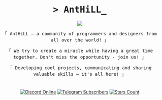 <h1 align="center"><samp>&gt; AntHiLL_</samp></h1>

<p align="center">
    <img src="https://avatars.githubusercontent.com/u/129376721?s=200&v=4" />
</p>

<p align="center">
  <samp>「 AntHiLL — a community of programmers and designers from all over the world! 」</smap>
</p>

<p align="center">
  <samp>「 We try to create a miracle while having a great time together. Don't miss the opportunity - join us! 」</samp>
</p>

<p align="center">
    <samp>「 Developing cool projects, communicating and sharing valuable skills — it's all here! 」</samp>
</p>

#

<p align="center">
    <a href="https://discord.gg/PBqf6nJN7d"><img src="https://img.shields.io/discord/1103163562626658327?label=discord&logo=discord" alt="Discord Online"></a>
    <a href="https://t.me/AntHiLL4main"><img src="https://img.shields.io/badge/dynamic/json?logo=telegram&color=success&label=telegram&query=result&suffix=%20subscribers&url=https%3A%2F%2Fapi.telegram.org%2Fbot5659493866%3AAAEM4De8DGWtgBv6iqec1f4xt67Wapl1cvg%2FgetChatMemberCount%3Fchat_id%3D%40AntHiLL4main" alt="Telegram Subscribers"></a>
    <a href="https://github.com/AntHill-dev"><img src="https://img.shields.io/github/stars/AntHill-dev?style=social" alt="Stars Count"></a>
</p>
